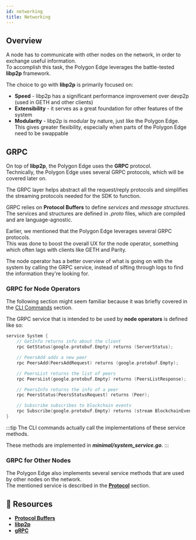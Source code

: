 ```yaml
---
id: networking
title: Networking
---
```


## Overview

A node has to communicate with other nodes on the network, in order to exchange useful information.<br />
To accomplish this task, the Polygon Edge leverages the battle-tested **libp2p** framework.

The choice to go with **libp2p** is primarily focused on:
* **Speed** - libp2p has a significant performance improvement over devp2p (used in GETH and other clients)
* **Extensibility** - it serves as a great foundation for other features of the system
* **Modularity** - libp2p is modular by nature, just like the Polygon Edge. This gives greater flexibility, especially when parts of the Polygon Edge need to be swappable

## GRPC

On top of **libp2p**, the Polygon Edge uses the **GRPC** protocol. <br />
Technically, the Polygon Edge uses several GRPC protocols, which will be covered later on.

The GRPC layer helps abstract all the request/reply protocols and simplifies the streaming protocols needed for the SDK to function.

GRPC relies on **Protocol Buffers** to define *services* and *message structures*. <br />
The services and structures are defined in *.proto* files, which are compiled and are language-agnostic.

Earlier, we mentioned that the Polygon Edge leverages several GRPC protocols.<br />
This was done to boost the overall UX for the node operator, something which often lags with clients like GETH and Parity.

The node operator has a better overview of what is going on with the system by calling the GRPC service, instead of sifting through logs to find the information they're looking for.

### GRPC for Node Operators

The following section might seem familiar because it was briefly covered in the [CLI Commands](/docs/get-started/cli-commands) section.

The GRPC service that is intended to be used by **node operators** is defined like so:
````go title="minimal/proto/system.proto"
service System {
    // GetInfo returns info about the client
    rpc GetStatus(google.protobuf.Empty) returns (ServerStatus);

    // PeersAdd adds a new peer
    rpc PeersAdd(PeersAddRequest) returns (google.protobuf.Empty);

    // PeersList returns the list of peers
    rpc PeersList(google.protobuf.Empty) returns (PeersListResponse);

    // PeersInfo returns the info of a peer
    rpc PeersStatus(PeersStatusRequest) returns (Peer);

    // Subscribe subscribes to blockchain events
    rpc Subscribe(google.protobuf.Empty) returns (stream BlockchainEvent);
}
````
:::tip 
The CLI commands actually call the implementations of these service methods. 

These methods are implemented in ***minimal/system_service.go***.
:::

### GRPC for Other Nodes

The Polygon Edge also implements several service methods that are used by other nodes on the network. <br />
The mentioned service is described in the **[Protocol](/docs/architecture/modules/protocol)** section.

## 📜 Resources
* **[Protocol Buffers](https://developers.google.com/protocol-buffers)**
* **[libp2p](https://libp2p.io/)**
* **[gRPC](https://grpc.io/)**